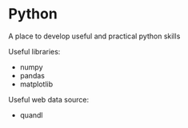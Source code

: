 # Python
A place to develop useful and practical python skills

Useful libraries:
- numpy
- pandas
- matplotlib

Useful web data source:
- quandl
